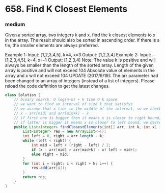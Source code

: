 # 658. Find K Closest Elements
### medium
Given a sorted array, two integers k and x, find the k closest elements to x in the array. The result should also be sorted in ascending order. If there is a tie, the smaller elements are always preferred.

Example 1:
Input: [1,2,3,4,5], k=4, x=3
Output: [1,2,3,4]
Example 2:
Input: [1,2,3,4,5], k=4, x=-1
Output: [1,2,3,4]
Note:
The value k is positive and will always be smaller than the length of the sorted array.
Length of the given array is positive and will not exceed 104
Absolute value of elements in the array and x will not exceed 104
UPDATE (2017/9/19):
The arr parameter had been changed to an array of integers (instead of a list of integers). Please reload the code definition to get the latest changes.
```Java
class Solution {
    // binary search. O log(n-k) + k time O k space
    // we want to find an interval of size k that satisfys
    // we assume that x lies in the middle of the interval, so we check
    // x - arr[mid] and arr[mid+k] - x
    // if first one is bigger then it means x is closer to right bound, we increment the left bound
    // if latter is bigger it means x is closer to left bound, we decrement the right bound
    public List<Integer> findClosestElements(int[] arr, int k, int x) {
        List<Integer> res = new ArrayList<>();
        int left = 0, right = arr.length - k;
        while (left < right) {
            int mid = left + (right - left) / 2;
            if (x - arr[mid] > arr[mid+k] - x) left = mid+1;
            else right = mid;
        }
        for (int i = right; i < right + k; i++) {
            res.add(arr[i]);
        }
        return res;
    }
}
```